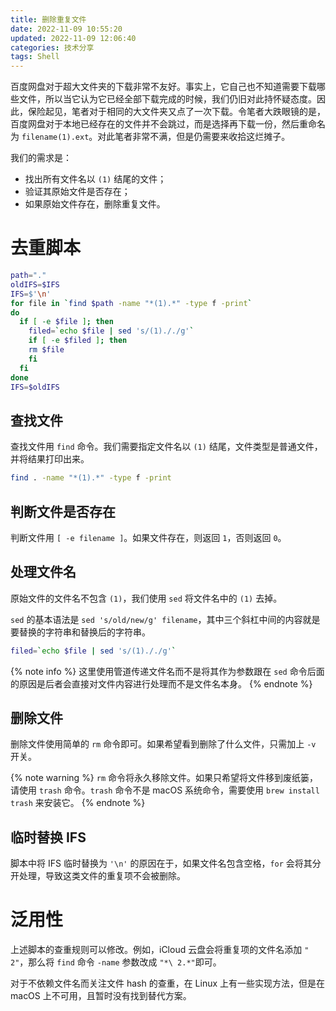 ```yaml
---
title: 删除重复文件
date: 2022-11-09 10:55:20
updated: 2022-11-09 12:06:40
categories: 技术分享
tags: Shell
---
```


百度网盘对于超大文件夹的下载非常不友好。事实上，它自己也不知道需要下载哪些文件，所以当它认为它已经全部下载完成的时候，我们仍旧对此持怀疑态度。因此，保险起见，笔者对于相同的大文件夹又点了一次下载。令笔者大跌眼镜的是，百度网盘对于本地已经存在的文件并不会跳过，而是选择再下载一份，然后重命名为 `filename(1).ext`。对此笔者非常不满，但是仍需要来收拾这烂摊子。

我们的需求是：
- 找出所有文件名以 `(1)` 结尾的文件；
- 验证其原始文件是否存在；
- 如果原始文件存在，删除重复文件。

# 去重脚本

```sh
path="."
oldIFS=$IFS
IFS=$'\n'
for file in `find $path -name "*(1).*" -type f -print`
do
  if [ -e $file ]; then
    filed=`echo $file | sed 's/(1)././g'`
    if [ -e $filed ]; then
    rm $file
    fi
  fi
done
IFS=$oldIFS
```

## 查找文件

查找文件用 `find` 命令。我们需要指定文件名以 `(1)` 结尾，文件类型是普通文件，并将结果打印出来。
```sh
find . -name "*(1).*" -type f -print
```

## 判断文件是否存在

判断文件用 `[ -e filename ]`。如果文件存在，则返回 `1`，否则返回 `0`。

## 处理文件名

原始文件的文件名不包含 `(1)`，我们使用 `sed` 将文件名中的 `(1)` 去掉。

`sed` 的基本语法是 `sed 's/old/new/g' filename`，其中三个斜杠中间的内容就是要替换的字符串和替换后的字符串。
```sh
filed=`echo $file | sed 's/(1)././g'`
```
{% note info %}
这里使用管道传递文件名而不是将其作为参数跟在 `sed` 命令后面的原因是后者会直接对文件内容进行处理而不是文件名本身。
{% endnote %}

## 删除文件

删除文件使用简单的 `rm` 命令即可。如果希望看到删除了什么文件，只需加上 `-v` 开关。

{% note warning %}
`rm` 命令将永久移除文件。如果只希望将文件移到废纸篓，请使用 `trash` 命令。`trash` 命令不是 macOS 系统命令，需要使用 `brew install trash` 来安装它。
{% endnote %}

## 临时替换 IFS

脚本中将 IFS 临时替换为 `'\n'` 的原因在于，如果文件名包含空格，`for` 会将其分开处理，导致这类文件的重复项不会被删除。

# 泛用性

上述脚本的查重规则可以修改。例如，iCloud 云盘会将重复项的文件名添加 `" 2"`，那么将 `find` 命令 `-name` 参数改成 `"*\ 2.*"`即可。

对于不依赖文件名而关注文件 hash 的查重，在 Linux 上有一些实现方法，但是在 macOS 上不可用，且暂时没有找到替代方案。